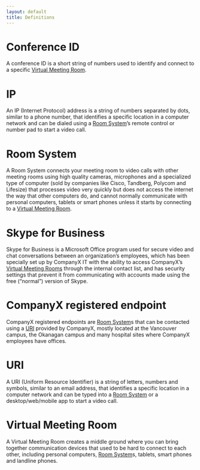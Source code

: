 ```yaml
---
layout: default
title: Definitions
---
```

<h1>Conference ID</h1>

A conference ID is a short string of numbers used to identify and connect to a specific [Virtual Meeting Room](#virtual-meeting-room).

<h1>IP</h1>

An IP (Internet Protocol) address is a string of numbers separated by dots, similar to a phone number, that identifies a specific location in a computer network and can be dialed using a [Room System](#room-system)’s remote control or number pad to start a video call.

<h1>Room System</h1>

A Room System connects your meeting room to video calls with other meeting rooms using high quality cameras, microphones and a specialized type of computer (sold by companies like Cisco, Tandberg, Polycom and Lifesize) that processes video very quickly but does not access the internet the way that other computers do, and cannot normally communicate with personal computers, tablets or smart phones unless it starts by connecting to a [Virtual Meeting Room](#virtual-meeting-room).

<h1>Skype for Business</h1>

Skype for Business is a Microsoft Office program used for secure video and chat conversations between an organization’s employees, which has been specially set up by CompanyX IT with the ability to access CompanyX’s [Virtual Meeting Rooms](#virtual-meeting-room) through the internal contact list, and has security settings that prevent it from communicating with accounts made using the free (“normal”) version of Skype.

<h1>CompanyX registered endpoint</h1>

CompanyX registered endpoints are [Room System](#room-system)s that can be contacted using a [URI](#uri) provided by CompanyX, mostly located at the Vancouver campus, the Okanagan campus and many hospital sites where CompanyX employees have offices.

<h1>URI</h1>

A URI (Uniform Resource Identifier) is a string of letters, numbers and symbols, similar to an email address, that identifies a specific location in a computer network and can be typed into a [Room System](#room-system) or a desktop/web/mobile app to start a video call.

<h1>Virtual Meeting Room</h1>

A Virtual Meeting Room creates a middle ground where you can bring together communication devices that used to be hard to connect to each other, including personal computers, [Room System](#room-system)s, tablets, smart phones and landline phones.

